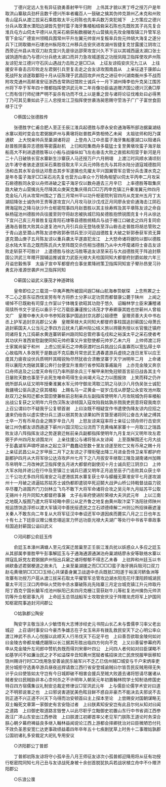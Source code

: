 <!-- { "loadSidebar": true } -->
　　丁德兴定远人生有异征骁勇善射甲午归附　上伟其才貌以黑丁呼之授万户是年取洪山寨敌兵劲杆且数千德兴所率者纔百人一鼓破之擒其伪帅克滁州乙未克和州败青山寇兵从渡江拔采石乘胜取太平元将陈也先率兵数万突犯城下　上方策应之德兴分兵从取溧水溧阳边湖皆先登时蛮子海牙集楼船结砦采石陈也先既败其子兆先复合淮兵屯方山伺太平德兴从克采石砦获船数艘破方山营擒兆先攻金陵取镇江升管军总管下金坛广德宣州领精兵围常州平升左翼元帅宣州复叛率兵佐元帅胡大海复之遂分兵下江阴取徽州石埭池州枞阳攻江州移兵击安庆进攻湖州皆捷复克甘露援江阴攻江西旁近州县从攻双刀赵克宜兴先是徐达邵荣攻宜兴久不下议以其城西逼太湖口张士诚饷道所由乃与德兴分兵绝太湖口而并力急攻城遂拔之功授凤翔卫指挥使攻庐州陈友谅犯龙江德兴守石灰山遇战力击败之是□□从　上征友谅捣安庆兄九江从　上往援安丰奋击吕珍败走左君弼引兵至复击走之会友谅攻围南昌从　上亲征退于康郎山死战歼友谅遂取鄱阳十月从征陈理于武昌回攻庐州克之进征中兴湖南衡州多不战而附攻克通州高邮淮安征浙西击常熟旧馆败士诚兵十一月下湖州降李伯升克吴江围苏州将下卒于军年四十赠都指挥使洪武元年二年肖像功臣庙追赠济国公德兴沉勇□厚仁而有信行师纪律严明不妄杀有功而不伐上以是重之尝与诸将论征伐难处曰必得黑丁乃可其见重如此子三人忠授龙江卫指挥使世袭浩昶恩赐守茔浩子广广子富世食田禄于江宁 

　　○蔡国公张德胜传 

　　张德胜字仁甫合肥人至正壬辰江淮兵起德胜与廖永安俞通海等所部泊据巢湖结水寨以观时变会左君弼据庐州与黄墩将赵普胜声势相倚乙未闻　太祖驻师和阳乃谋通欵　上大悦亲帅兵至巢湖诸将迎　上登舟入江中丞蛮子海牙集船塞湖口以阻诸兵赵普胜阴畜异志德胜等密露赵机　上归和阳集商舟多载猛士复至黄墩攻蛮子海牙敌船高大不利进退德胜等以小船与战操纵如飞左右奋击大败之直抵和阳营于新河是月二十八日破铁长官水寨新生沙寨获人马还授万户六月朔翊　上渡江时风顺水涌顷刻达牛渚守者骇走遂拔采石乘胜径取太平义兵元帅陈也先与其将水陆分道寇城德胜同汤和击其水军会徐达邓愈击其步军遂擒也先擢太平兴国翼管军总管分兵击溧水克之是年冬蛮子海牙□□采石兆先复也营方山率众十万犄角相望以伺太平丙申二月攻采石砦德胜同永安以舟师进破之蛮子海牙仅以数舟遁去三月辛巳　上率德胜等取集庆路大破方山营擒兆先尽降其众庚寅克集庆得兵□□万丙申克镇江升秦淮翼元帅四月克金坛八月从攻常州围之丁酉三月常州平以功升枢密院判官四月从克宣州五月丁太湖招降张士诚伪帅王贵等遂攻宜兴八月攻马驮沙戊戌正月同廖永安俞通海击江阴石牌海寇败之降马驮沙升佥枢密院事四月赵晋胜以其主徐寿辉及其平章陈友谅之命自枞杨寇池州德胜帅兵往援至则守将赵忠被执城巳陷矣德胜抱愤锐图克复十月从徐达下宜兴己亥三月普胜复寇青阳石埭等县德胜统精兵与战于栅江口破走之四月复同俞通海击普胜大败其众遂复池州九月引兵自无登陆夜至浮山砦击走普胜将胡总管败之于青山追至潜山界陈友谅参政郭泰领兵至沙河迎战德胜复大破之斩郭泰获军资无算遂克潜山庚子五月陈友谅以重兵袭太平遂直犯龙江　上大怒命诸将据险以御以德胜总水陆大军击之既而陈氏兵大至阵既交杀伤相当德胜乃从中大呼麾诸将士奋击友谅败走斩获不可胜计　上遣德胜与徐达冯胜等追友谅至采石与大战德胜死于阵追封蔡国公洪武三年赠开国辅运推诚宣力武臣光禄大夫柱国同知大都督府封爵如故六年三月谥忠毅侑享　太庙子宣中军都督府佥事坐累降祔策卫指挥同知宣子翚孙昂旻习孙勇玄孙淮源世袭庐州卫指挥同知 

　　○蕲国公谥武义康茂才神道碑铭 

　　皇帝即位之三载混一华夷声教所被固间遐□梯山航海奉贽献琛　上念熊罴之士不二心之臣东征西伐宣劳有年方将胙土分茅以定功赏而都督康公薨于陕州　上闻之嗟悼不巳既勑有司穿土作室以宁体魄复欲昭其功勋于悠久　诏翰林学士臣宋濂稽诸简牍所书文于坚石以垂示于亿万载臣濂谨按公讳茂才字寿卿康其姓也世蕲州人曾祖文广　皇赠中奉大夫中书参知政事护国追封京兆郡公祖德懋　皇赠资善大夫中书右丞上护军追封京兆郡公父寿　皇赠荣禄大夫同知大都督府事柱国追封蕲国公母萧氏追封蕲国夫人公当元之季四方云扰未几蕲州陷公结义旅以捍蔽务授以长官俄迁镇府同诸将复九江捣蕲水黄连寨转蕲州路同知总管府事屯戍和之裕溪太平之采石使者考其功状升淮西宣慰副使同知元帅府事又升宣慰使都元帅岁乙未六月　上帅师渡江将士家属尚留于和州　上虑公扼采石之冲弗获渡时出兵挑战公兵虽寡而以宽弘得士卒心故临阵人多效死于是数战不克后数月常忠武王遇春遣游兵虚挠之连日发军以应王度其力疲夜设伏兵质明歼其精锐殆尽然犹收合溃散坚寨于天宁洲明年二月　上命诸将以襄阳大炮破其寨公奔行台便宜升淮南行省参知政事甫踰月　上亦克金陵又奔京口舟师追及之公度天命有归乃率所部余兵三千解甲来附免冠顿首言前日战各其主今日屡败天数也事至于此死生唯命苟得生全尚竭犬马之力以图报效　上笑而释之仍许统所部兵从征又明年授秦淮翼水军元帅守御龙湾取江阴之马驮沙八月伪吴张士诚犯我疆境公驱兵逐之获其楼船　上赐名马一疋黄金一锭岁戊戌从廖楚公永安攻池州取赵双刀之枞阳迁都水营田使兼帐前总制亲兵左副指挥使明年八月攻皖城伪将率楼船出战公复获之又明年六月伪汉陈友谅倾国入寇攻陷我姑孰杀戮我吏民意将窥我南京　上召公谓曰尔不疑我乎公复顿首谢　上曰汝既不相疑宜作书遣使伪降友谅内应招之速来仍绐告以虚实使分兵三道以弱其势友谅果如所言曁至诸将同公奋击大破之缚其士卒一万有币帛白金之赐岁辛丑八月　上怒友谅来寇率将士亲征公领舟师行击安庆破江州伪都友谅西遁遂下蕲州兴国汉阳公沿流而下克黄梅某家寨十一月取江之瑞昌败友谅八阵指挥友谅之势遂衰迁帐前亲兵副都指挥使明年九月复龙兴又明年攻左君弼于庐州四月友谅围龙兴　上亲往援公与诸将皆从友谅闻　上至亟解围还七月大战于彭蠡湖军声啸呼湖水之起立浮尸蠢蠢动至数十里友谅遂至败亡又有币帛之赐十月　上亲征武昌公从之岁甲辰二月下之友谅之子理衔璧出降三月进金吾侍卫亲军都护府副都护四月从大将军徐公达洊攻庐州七月下之八月拔安丰继取江陵及湖南诸州加赐币帛明年二月改神武卫指挥使五月进大都督府副使闰十月士诚兵犯江阴京口　上帅大军水陆并进公在行中及至镇江士诚兵巳遁又明年正月追至巫子门击败其众获士卒三千公功尤多四月捣淮安之马逻港拔其水寨复获士卒与艨艟无算淮安平七月遂攻湖州十一月破之进逼姑苏姑苏士诚伪都即遣锐卒死迎鬬大战尹山桥公持戟督战益力锐卒尽覆乃进围齐门刀剑林立飞鸟不敢下大将军命诸将合攻之吴元年九月姑苏平公取无锡州十月升同知大都督府事兼　太子右率府使进阶荣禄大夫洪武元年　上以江南之地既入版图乃遣大将军经略中原公从定齐鲁之地复由黄州取汴梁下洛阳驻师陕州规运馈饷造浮桥以渡大军镇河中善抚绥遗民之立石颂德绛解二州则公所招徕蔽遮潼关秦人不敢东向二年复从大将军征汉中奉诏还军中道因疾而薨实八月之三日也年五十有七上下廷臣议赠公推忠翊运宣力怀远功臣光禄大夫湖广等处行中书省平章政事柱国追封蕲国公谥曰武义 

　　○河间郡公俞廷玉传 

　　俞廷玉本濠州满塘人至元戊寅迁居巢至正壬辰江淮兵扰以妖惑众人多应之廷玉从其部属李普胜甲午彭事解廷玉与子通海通源通渊泊舟巢湖结廖永安等联络水寨以捍寇乱妖党左君弼据庐州恒出兵窘之诸将郁郁不得志乙未春　上驻跸和州廷玉以书纳欵备述君弼梗道之故未几　上亲至巢湖援之而□□□□蛮子海牙拥兵阻河口双刀赵屯黄墩阴□□□□玉倾心共谋委身翼卫战退中丞兵既扺□阳遂于裕溪河鲚鱼洲等攻寨有功授万户扈从渡江拔采石取太平擢管军总管攻边湖水阳克花圩溧阳顾城湖民寨太平河三汊口丙申纵火焚败中丞水寨破陈兆先陆寨三月定台城克镇江升元帅取丹阳丁酉克宁国长鎗军戍池州枞阳己亥四月克栅江营获赵牛儿等舡复池州擒伪元帅洪钧等升佥枢密事九月　上命廷玉总领战船军士攻取安庆没于阵赠龙虎将军上护国同知枢密院事追封河间郡公 

　　○姑孰郡公陶安 

　　陶安字主敬当涂人少敏悟有大志博涉经史元书院山长乙未与耆儒李习率父老出城迎　上召语时事安曰今豪杰争雄志在子女玉帛非有拨乱救民安天下之心明公率众渡江神武不杀人心悦服以此顺天人行吊伐天下石足平也　上曰善吾欲取金陵何如对曰金陵古帝都龙蟠虎踞限以长江据其形胜出临四方何向不克　上又曰善留参幕府丙申从克金陵升左司郎中赞机务既而得刘宋章叶四公　上问四人者何如对曰臣谋略不如基学问不如濂治民之才不如溢琛辛丑知黄州宽赋者徭招徕流亡民庶悦服甲辰移知饶州赐诗行时□□伐用急安善谕民乐输军兴不乏乙巳信州贼□城安与千户宋炳率吏民分城拒守选勇卒游兵昼夜巡捍请救江西行省安登城谕贼曰尔皆吾民反贼用得无失计乎众曰使皆如太守岂有今日城即破不相害会援兵至贼大败遁去诸将怒请尽屠诸从贼者安曰民贼胁非本心柰何杀之不许明年入朝吴元年初置翰林院学士知制诰修国史特召四方宿儒集议礼制安总裁定修律议□官洪武元年　上与儒臣论儒学术安对曰道之不明邪说害之也　上曰邪说害道犹美色眩目鲜不惑自非豪杰不能决去夫邪说不去则正道不兴正道不兴天下乌得而治安顿首曰主上探本至论　上尝赐安对国朝谋略无双士翰死文章第一家御史有言安隐过者　上曰朕素知安安岂有此且尔何从知对曰闻之道路　上曰御史取道路言毁誉人以此尽职乎立黜御史初置山东行中书省调江西参政汪广洋山东安出江西参政　上曰朕渡江初卿首率父老见军门朕陈王道论时务深合朕心朝夕幕府裨益良多继入翰林益闻谠论江西上游都会择卿抚治对曰臣微陋恐付托不效负圣恩安宽仁达吏事政绩益着四年卒年五十七疾剧犹草上时务十二事赠姑孰郡公国初诸礼多安裁定大祀礼专用安议 

　　○济阳郡公丁普郎 

　　丁普郎初陈友谅将守小孤辛丑八月王师征友谅次小孤普郎迎降用将从征有功授行枢密院同知七月己丑与友谅战死身被十余创首脱犹执兵若战状植立舟中不仆赠济阳郡公 

　　○乐浪公濮 

